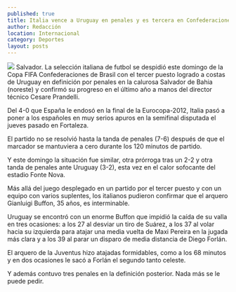 ```yaml
---
published: true
title: Italia vence a Uruguay en penales y es tercera en Confederaciones
author: Redacción
location: Internacional
category: Deportes
layout: posts
---
```


![](http://i.imgur.com/HCo80Ukm.jpg)
Salvador. La selección italiana de futbol se despidió este domingo de la Copa FIFA Confederaciones de Brasil con el tercer puesto logrado a costas de Uruguay en definición por penales en la calurosa Salvador de Bahia (noreste) y confirmó su progreso en el último año a manos del director técnico Cesare Prandelli.

Del 4-0 que España le endosó en la final de la Eurocopa-2012, Italia pasó a poner a los españoles en muy serios apuros en la semifinal disputada el jueves pasado en Fortaleza.

El partido no se resolvió hasta la tanda de penales (7-6) después de que el marcador se mantuviera a cero durante los 120 minutos de partido.

Y este domingo la situación fue similar, otra prórroga tras un 2-2 y otra tanda de penales ante Uruguay (3-2), esta vez en el calor sofocante del estadio Fonte Nova.

Más allá del juego desplegado en un partido por el tercer puesto y con un equipo con varios suplentes, los italianos pudieron confirmar que el arquero Gianluigi Buffon, 35 años, es interminable.

Uruguay se encontró con un enorme Buffon que impidió la caída de su valla en tres ocasiones: a los 27 al desviar un tiro de Suárez, a los 37 al volar hacia su izquierda para atajar una media vuelta de Maxi Pereira en la jugada más clara y a los 39 al parar un disparo de media distancia de Diego Forlán.

El arquero de la Juventus hizo atajadas formidables, como a los 68 minutos y en dos ocasiones le sacó a Forlán el segundo tanto celeste.

Y además contuvo tres penales en la definición posterior. Nada más se le puede pedir.
